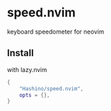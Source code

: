 # speed.nvim
keyboard speedometer for neovim

## Install

with lazy.nvim
```lua
{
    "Hashino/speed.nvim",
    opts = {},
}
```
